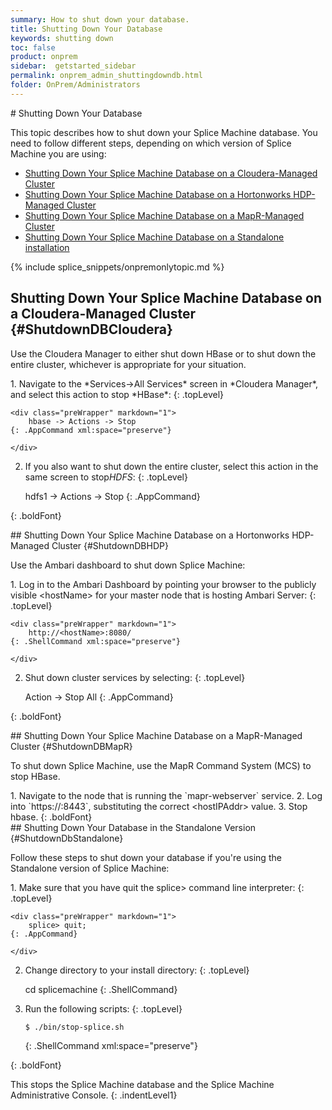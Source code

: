```yaml
---
summary: How to shut down your database.
title: Shutting Down Your Database
keywords: shutting down
toc: false
product: onprem
sidebar:  getstarted_sidebar
permalink: onprem_admin_shuttingdowndb.html
folder: OnPrem/Administrators
---
```

<section>
<div class="TopicContent" data-swiftype-index="true" markdown="1">
# Shutting Down Your Database

This topic describes how to shut down your Splice Machine database. You
need to follow different steps, depending on which version of Splice
Machine you are using:

* [Shutting Down Your Splice Machine Database on a Cloudera-Managed
  Cluster](#ShutdownDBCloudera)
* [Shutting Down Your Splice Machine Database on a Hortonworks
  HDP-Managed Cluster](#ShutdownDBHDP)
* [Shutting Down Your Splice Machine Database on a MapR-Managed
  Cluster](#ShutdownDBMapR)
* [Shutting Down Your Splice Machine Database on a Standalone
  installation](#ShutdownDbStandalone)

{% include splice_snippets/onpremonlytopic.md %}

## Shutting Down Your Splice Machine Database on a Cloudera-Managed Cluster   {#ShutdownDBCloudera}

Use the Cloudera Manager to either shut down HBase or to shut down the
entire cluster, whichever is appropriate for your situation.

<div class="opsStepsList" markdown="1">
1.  Navigate to the *Services-&gt;All Services* screen in *Cloudera
    Manager*, and select this action to stop *HBase*:
    {: .topLevel}

    <div class="preWrapper" markdown="1">
        hbase -> Actions -> Stop
    {: .AppCommand xml:space="preserve"}

    </div>

2.  If you also want to shut down the entire cluster, select this action
    in the same screen to stop*HDFS*:
    {: .topLevel}

    <div class="preWrapper" markdown="1">
        hdfs1 -> Actions -> Stop
    {: .AppCommand}

    </div>
{: .boldFont}

</div>
## Shutting Down Your Splice Machine Database on a Hortonworks HDP-Managed Cluster   {#ShutdownDBHDP}

Use the Ambari dashboard to shut down Splice Machine:

<div class="opsStepsList" markdown="1">
1.  Log in to the Ambari Dashboard by pointing your browser to the
    publicly visible <span
    class="HighlightedCode">&lt;hostName&gt;</span> for your master node
    that is hosting Ambari Server:
    {: .topLevel}

    <div class="preWrapper" markdown="1">
        http://<hostName>:8080/
    {: .ShellCommand xml:space="preserve"}

    </div>

2.  Shut down cluster services by selecting:
    {: .topLevel}

    <div class="preWrapper" markdown="1">
        Action -> Stop All
    {: .AppCommand}

    </div>
{: .boldFont}

</div>
## Shutting Down Your Splice Machine Database on a MapR-Managed Cluster   {#ShutdownDBMapR}

To shut down Splice Machine, use the MapR Command System (MCS) to stop
HBase.

<div class="opsStepsList" markdown="1">
1.  Navigate to the node that is running the `mapr-webserver` service.
2.  Log into `https://<hostIPAddr>:8443`, substituting the correct <span
    class="HighlightedCode">&lt;hostIPAddr&gt;</span> value.
3.  Stop hbase.
{: .boldFont}

</div>
## Shutting Down Your Database in the Standalone Version   {#ShutdownDbStandalone}

Follow these steps to shut down your database if you're using the
Standalone version of Splice Machine:

<div class="opsStepsList" markdown="1">
1.  Make sure that you have quit the <span
    class="AppCommand">splice&gt;</span> command line interpreter:
    {: .topLevel}

    <div class="preWrapper" markdown="1">
        splice> quit;
    {: .AppCommand}

    </div>

2.  Change directory to your install directory:
    {: .topLevel}

    <div class="preWrapper" markdown="1">
        cd splicemachine
    {: .ShellCommand}

    </div>

3.  Run the following scripts:
    {: .topLevel}

    <div class="preWrapper" markdown="1">

        $ ./bin/stop-splice.sh
    {: .ShellCommand xml:space="preserve"}

    </div>
{: .boldFont}

This stops the Splice Machine database and the Splice Machine
Administrative Console.
{: .indentLevel1}

</div>
</div>
</section>
